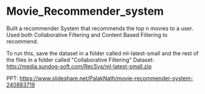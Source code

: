 # Movie_Recommender_system
Built a recommender System that recommends the top n movies to a user. 
Used both Collaborative Filtering and Content Based Filtering to recommend. 

To run this, save the dataset in a folder called ml-latest-small and the rest of the files in a folder called "Collaborative Filtering"
Dataset: http://media.sundog-soft.com/RecSys/ml-latest-small.zip 

PPT: https://www.slideshare.net/PalakNath/movie-recommender-system-240883719

